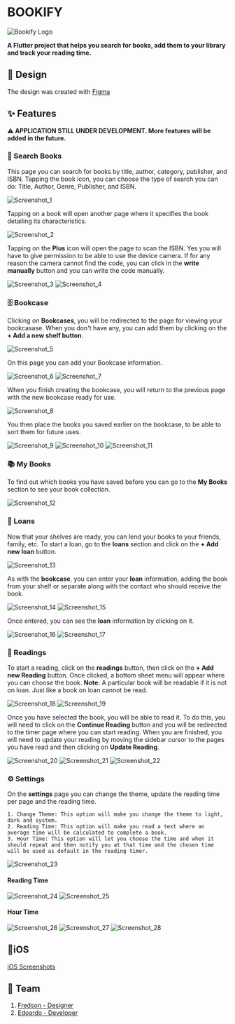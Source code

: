 # BOOKIFY

![Bookify Logo](design/documentation/images/bookify.png)

**A Flutter project that helps you search for books, add them to your library and track your reading time.**

## 🎨 Design

The design was created with [Figma](https://www.figma.com/file/EGg9eFK0Hi8LaVQcPVnjrX/Bookify-Edoardo?node-id=0%3A1)

## ✨ Features

**⚠️ APPLICATION STILL UNDER DEVELOPMENT. More features will be added in the future.**

### 📙 Search Books

This page you can search for books by title, author, category, publisher, and ISBN.
Tapping the book icon, you can choose the type of search you can do: Title, Author, Genre, Publisher, and ISBN.

![Screenshot_1](design/documentation/images/Screenshot_1.png)

Tapping on a book will open another page where it specifies the book detailing its characteristics.

![Screenshot_2](design/documentation/images/Screenshot_2.png)

Tapping on the **Plus** icon will open the page to scan the ISBN. Yes you will have to give permission to be able to use the device camera. If for any reason the camera cannot find the code, you can click in the **write manually** button and you can write the code manually.

![Screenshot_3](design/documentation/images/Screenshot_3.png)
![Screenshot_4](design/documentation/images/Screenshot_4.png)

### 🗄️ Bookcase

Clicking on **Bookcases**, you will be redirected to the page for viewing your bookcasase. When you don't have any, you can add them by clicking on the **+ Add a new shelf button**.

![Screenshot_5](design/documentation/images/Screenshot_5.png)

On this page you can add your Bookcase information.

![Screenshot_6](design/documentation/images/Screenshot_6.png)
![Screenshot_7](design/documentation/images/Screenshot_7.png)

When you finish creating the bookcase, you will return to the previous page with the new bookcase ready for use.

![Screenshot_8](design/documentation/images/Screenshot_8.png)

You then place the books you saved earlier on the bookcase, to be able to sort them for future uses.

![Screenshot_9](design/documentation/images/Screenshot_9.png)
![Screenshot_10](design/documentation/images/Screenshot_10.png)
![Screenshot_11](design/documentation/images/Screenshot_11.png)

### 📚 My Books

To find out which books you have saved before you can go to the **My Books** section to see your book collection.

![Screenshot_12](design/documentation/images/Screenshot_12.png)

### 🤝 Loans

Now that your shelves are ready, you can lend your books to your friends, family, etc. To start a loan, go to the **loans** section and click on the **+ Add new loan** button.

![Screenshot_13](design/documentation/images/Screenshot_13.png)

As with the **bookcase**, you can enter your **loan** information, adding the book from your shelf or separate along with the contact who should receive the book.

![Screenshot_14](design/documentation/images/Screenshot_14.png)
![Screenshot_15](design/documentation/images/Screenshot_15.png)

Once entered, you can see the **loan** information by clicking on it.

![Screenshot_16](design/documentation/images/Screenshot_16.png)
![Screenshot_17](design/documentation/images/Screenshot_17.png)

### 📖 Readings

To start a reading, click on the **readings** button, then click on the **+ Add new Reading** button. Once clicked, a bottom sheet menu will appear where you can choose the book.
**Note:** A particular book will be readable if it is not on loan. Just like a book on loan cannot be read.

![Screenshot_18](design/documentation/images/Screenshot_18.png)
![Screenshot_19](design/documentation/images/Screenshot_19.png)

Once you have selected the book, you will be able to read it. To do this, you will need to click on the **Continue Reading** button and you will be redirected to the timer page where you can start reading. When you are finished, you will need to update your reading by moving the sidebar cursor to the pages you have read and then clicking on **Update Reading**.

![Screenshot_20](design/documentation/images/Screenshot_20.png)
![Screenshot_21](design/documentation/images/Screenshot_21.png)
![Screenshot_22](design/documentation/images/Screenshot_22.png)

### ⚙️ Settings

On the **settings** page you can change the theme, update the reading time per page and the reading time.

    1. Change Theme: This option will make you change the theme to light, dark and system.
    2. Reading Time: This option will make you read a text where an average time will be calculated to complete a book.
    3. Hour Time: This option will let you choose the time and when it should repeat and then notify you at that time and the chosen time will be used as default in the reading timer.

![Screenshot_23](design/documentation/images/Screenshot_23.png)

#### Reading Time

![Screenshot_24](design/documentation/images/Screenshot_24.png)
![Screenshot_25](design/documentation/images/Screenshot_25.png)

#### Hour Time

![Screenshot_26](design/documentation/images/Screenshot_26.png)
![Screenshot_27](design/documentation/images/Screenshot_27.png)
![Screenshot_28](design/documentation/images/Screenshot_28.png)

## 📱iOS

[iOS Screenshots](design/documentation/images/ios/)

## 👥 Team

1. [Fredson - Designer](https://www.linkedin.com/in/fredsoncosta/)
2. [Edoardo - Developer](https://www.linkedin.com/in/edoardofabrizio/)
